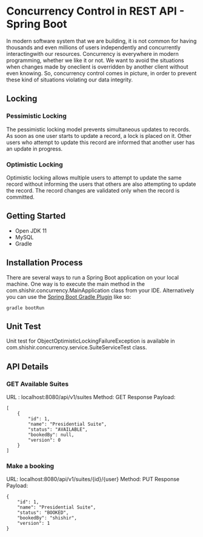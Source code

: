 # Concurrency Control in REST API - Spring Boot

In modern software system that we are building, it is not common for having thousands and even millions of users independently and concurrently interactingwith our resources. Concurrency is everywhere in modern programming, whether we like it or not. We want to avoid the situations when changes made by oneclient is overridden by another client without even knowing. So, concurrency control comes in picture, in order to prevent these kind of situations violating our data integrity.

## Locking 
### Pessimistic Locking
The pessimistic locking model prevents simultaneous updates to records. As soon as one user starts to update a record, a lock is placed on it. Other users who attempt to update this record are informed that another user has an update in progress.

### Optimistic Locking
Optimistic locking allows multiple users to attempt to update the same record without informing the users that others are also attempting to update the record. The record changes are validated only when the record is committed.

## Getting Started
- Open JDK 11
- MySQL
- Gradle 

## Installation Process
There are several ways to run a Spring Boot application on your local machine. One way is to execute the main method in the com.shishir.concurrency.MainApplication class from your IDE.
Alternatively you can use the [Spring Boot Gradle Plugin](https://docs.spring.io/spring-boot/docs/current/reference/html/build-tool-plugins.html#build-tool-plugins.gradle) like so:

```shell
gradle bootRun
```
## Unit Test
Unit test for ObjectOptimisticLockingFailureException is available in com.shishir.concurrency.service.SuiteServiceTest class.
## API Details
### GET Available Suites
URL : localhost:8080/api/v1/suites
Method: GET
Response Payload:
```shell script
[
    {
        "id": 1,
        "name": "Presidential Suite",
        "status": "AVAILABLE",
        "bookedBy": null,
        "version": 0
    }
]
```

### Make a booking
URL: localhost:8080/api/v1/suites/{id}/{user}
Method: PUT
Response Payload: 
```shell script
{
    "id": 1,
    "name": "Presidential Suite",
    "status": "BOOKED",
    "bookedBy": "shishir",
    "version": 1
}
```